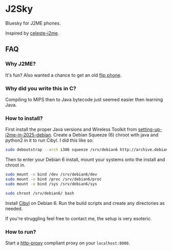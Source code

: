 # J2Sky
Bluesky for J2ME phones.

Inspired by [celeste-j2me](https://github.com/r58Playz/celeste-j2me).

## FAQ

### Why J2ME?
It's fun? Also wanted a chance to get an old [flip phone](https://retrospect.hackclub.com/j2me).

### Why did you write this in C?
Compiling to MIPS then to Java bytecode just seemed easier then learning Java.

### How to install?

First install the proper Java versions and Wireless Toolkit from [setting-up-j2me-in-2025-debian](https://github.com/FoxMoss/Setting-Up-j2me-in-2025-debian).
Create a Debian Squeeze (6) chroot with java and python2 in it to run Cibyl. I did this like so:
```bash
sudo debootstrap --arch i386 squeeze /srv/debian6 http://archive.debian.org/debian/
```
Then to enter your Debian 6 install, mount your systems onto the install and chroot in.
```bash
sudo mount -o bind /dev /srv/debian6/dev
sudo mount -o bind /proc /srv/debian6/proc
sudo mount -o bind /sys /srv/debian6/sys
```
```bash
sudo chroot /srv/debian6/ bash
```
Install [Cibyl](https://github.com/SimonKagstrom/cibyl) on Debian 6.
Run the build scripts and create any directories as needed.

If you're struggling feel free to contact me, the setup is very esoteric.

### How to run?

Start a [http-proxy](https://github.com/FoxMoss/http-proxy) compliant proxy on your `localhost:8000`.
